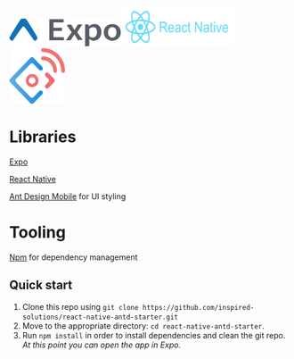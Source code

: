 <img src="https://github.com/inspired-solutions/react-native-antd-starter/blob/master/assets/expo-banner.png" height="50" width="200">

<img src="https://github.com/inspired-solutions/react-native-antd-starter/blob/master/assets/react-native-banner.png" height="70" width="200">

<img src="https://github.com/inspired-solutions/react-native-antd-starter/blob/master/assets/ant-design-mobile-banner.png" height="100" width="100">

# Libraries
<a href="https://expo.io/">Expo</a>

<a href="https://github.com/facebook/react-native">React Native</a>

<a href="https://mobile.ant.design">Ant Design Mobile</a> for UI styling

# Tooling
  <a href="https://www.npmjs.com/">Npm</a> for dependency management

  ## Quick start

1. Clone this repo using `git clone https://github.com/inspired-solutions/react-native-antd-starter.git`
2. Move to the appropriate directory: `cd react-native-antd-starter`.<br />
3. Run `npm install` in order to install dependencies and clean the git repo.<br />
   *At this point you can open the app in Expo.*
